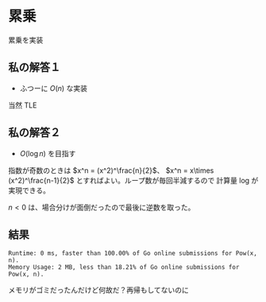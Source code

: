 # 累乗

累乗を実装

## 私の解答１

- ふつーに $O(n)$ な実装

当然 TLE

## 私の解答２

- $O(\log n)$ を目指す

指数が奇数のときは $x^n = (x^2)^\frac{n}{2}$、 $x^n = x\times (x^2)^\frac{n-1}{2}$ とすればよい。ループ数が毎回半減するので 計算量 log が実現できる。

$n < 0$ は、場合分けが面倒だったので最後に逆数を取った。

## 結果

    Runtime: 0 ms, faster than 100.00% of Go online submissions for Pow(x, n).
    Memory Usage: 2 MB, less than 18.21% of Go online submissions for Pow(x, n).

メモリがゴミだったんだけど何故だ？再帰もしてないのに
